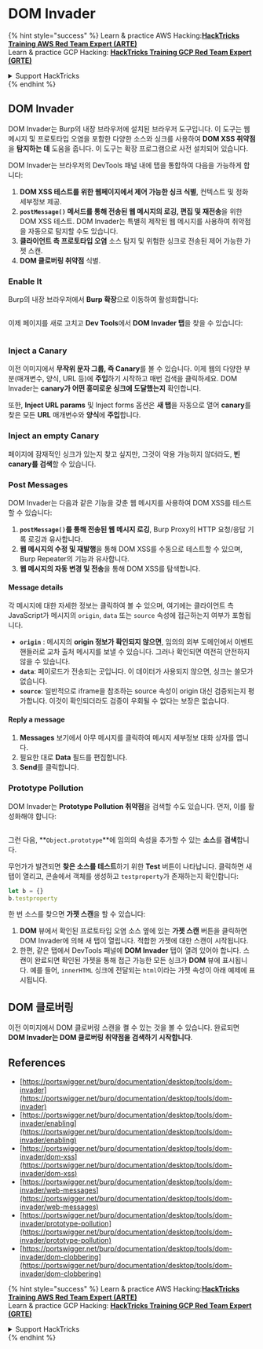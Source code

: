 # DOM Invader

{% hint style="success" %}
Learn & practice AWS Hacking:<img src="/.gitbook/assets/arte.png" alt="" data-size="line">[**HackTricks Training AWS Red Team Expert (ARTE)**](https://training.hacktricks.xyz/courses/arte)<img src="/.gitbook/assets/arte.png" alt="" data-size="line">\
Learn & practice GCP Hacking: <img src="/.gitbook/assets/grte.png" alt="" data-size="line">[**HackTricks Training GCP Red Team Expert (GRTE)**<img src="/.gitbook/assets/grte.png" alt="" data-size="line">](https://training.hacktricks.xyz/courses/grte)

<details>

<summary>Support HackTricks</summary>

* Check the [**subscription plans**](https://github.com/sponsors/carlospolop)!
* **Join the** 💬 [**Discord group**](https://discord.gg/hRep4RUj7f) or the [**telegram group**](https://t.me/peass) or **follow** us on **Twitter** 🐦 [**@hacktricks\_live**](https://twitter.com/hacktricks\_live)**.**
* **Share hacking tricks by submitting PRs to the** [**HackTricks**](https://github.com/carlospolop/hacktricks) and [**HackTricks Cloud**](https://github.com/carlospolop/hacktricks-cloud) github repos.

</details>
{% endhint %}

## DOM Invader

DOM Invader는 Burp의 내장 브라우저에 설치된 브라우저 도구입니다. 이 도구는 웹 메시지 및 프로토타입 오염을 포함한 다양한 소스와 싱크를 사용하여 **DOM XSS 취약점**을 **탐지하는 데** 도움을 줍니다. 이 도구는 확장 프로그램으로 사전 설치되어 있습니다.

DOM Invader는 브라우저의 DevTools 패널 내에 탭을 통합하여 다음을 가능하게 합니다:

1. **DOM XSS 테스트를 위한 웹페이지에서 제어 가능한 싱크 식별**, 컨텍스트 및 정화 세부정보 제공.
2. **`postMessage()` 메서드를 통해 전송된 웹 메시지의 로깅, 편집 및 재전송**을 위한 DOM XSS 테스트. DOM Invader는 특별히 제작된 웹 메시지를 사용하여 취약점을 자동으로 탐지할 수도 있습니다.
3. **클라이언트 측 프로토타입 오염** 소스 탐지 및 위험한 싱크로 전송된 제어 가능한 가젯 스캔.
4. **DOM 클로버링 취약점** 식별.

### Enable It

Burp의 내장 브라우저에서 **Burp 확장**으로 이동하여 활성화합니다:

<figure><img src="../../.gitbook/assets/image (1129).png" alt=""><figcaption></figcaption></figure>

이제 페이지를 새로 고치고 **Dev Tools**에서 **DOM Invader 탭**을 찾을 수 있습니다:

<figure><img src="../../.gitbook/assets/image (695).png" alt=""><figcaption></figcaption></figure>

### Inject a Canary

이전 이미지에서 **무작위 문자 그룹, 즉 Canary**를 볼 수 있습니다. 이제 웹의 다양한 부분(매개변수, 양식, URL 등)에 **주입**하기 시작하고 매번 검색을 클릭하세요. DOM Invader는 **canary가 어떤 흥미로운 싱크에 도달했는지** 확인합니다.

또한, **Inject URL params** 및 Inject forms 옵션은 **새 탭**을 자동으로 열어 **canary**를 찾은 모든 **URL** 매개변수와 **양식**에 **주입**합니다.

### Inject an empty Canary

페이지에 잠재적인 싱크가 있는지 찾고 싶지만, 그것이 악용 가능하지 않더라도, **빈 canary를 검색**할 수 있습니다.

### Post Messages

DOM Invader는 다음과 같은 기능을 갖춘 웹 메시지를 사용하여 DOM XSS를 테스트할 수 있습니다:

1. **`postMessage()`를 통해 전송된 웹 메시지 로깅**, Burp Proxy의 HTTP 요청/응답 기록 로깅과 유사합니다.
2. **웹 메시지의 수정 및 재발행**을 통해 DOM XSS를 수동으로 테스트할 수 있으며, Burp Repeater의 기능과 유사합니다.
3. **웹 메시지의 자동 변경 및 전송**을 통해 DOM XSS를 탐색합니다.

#### Message details

각 메시지에 대한 자세한 정보는 클릭하여 볼 수 있으며, 여기에는 클라이언트 측 JavaScript가 메시지의 `origin`, `data` 또는 `source` 속성에 접근하는지 여부가 포함됩니다.

* **`origin`** : 메시지의 **origin 정보가 확인되지 않으면**, 임의의 외부 도메인에서 이벤트 핸들러로 교차 출처 메시지를 보낼 수 있습니다. 그러나 확인되면 여전히 안전하지 않을 수 있습니다.
* **`data`**: 페이로드가 전송되는 곳입니다. 이 데이터가 사용되지 않으면, 싱크는 쓸모가 없습니다.
* **`source`**: 일반적으로 iframe을 참조하는 source 속성이 origin 대신 검증되는지 평가합니다. 이것이 확인되더라도 검증이 우회될 수 없다는 보장은 없습니다.

#### Reply a message

1. **Messages** 보기에서 아무 메시지를 클릭하여 메시지 세부정보 대화 상자를 엽니다.
2. 필요한 대로 **Data** 필드를 편집합니다.
3. **Send**를 클릭합니다.

### Prototype Pollution

DOM Invader는 **Prototype Pollution 취약점**을 검색할 수도 있습니다. 먼저, 이를 활성화해야 합니다:

<figure><img src="../../.gitbook/assets/image (1026).png" alt=""><figcaption></figcaption></figure>

그런 다음, **`Object.prototype`**에 임의의 속성을 추가할 수 있는 **소스**를 **검색**합니다.

무언가가 발견되면 **찾은 소스를 테스트**하기 위한 **Test** 버튼이 나타납니다. 클릭하면 새 탭이 열리고, 콘솔에서 객체를 생성하고 `testproperty`가 존재하는지 확인합니다:
```javascript
let b = {}
b.testproperty
```
한 번 소스를 찾으면 **가젯 스캔**을 할 수 있습니다:

1. **DOM** 뷰에서 확인된 프로토타입 오염 소스 옆에 있는 **가젯 스캔** 버튼을 클릭하면 DOM Invader에 의해 새 탭이 열립니다. 적합한 가젯에 대한 스캔이 시작됩니다.
2. 한편, 같은 탭에서 DevTools 패널에 **DOM Invader** 탭이 열려 있어야 합니다. 스캔이 완료되면 확인된 가젯을 통해 접근 가능한 모든 싱크가 **DOM** 뷰에 표시됩니다. 예를 들어, `innerHTML` 싱크에 전달되는 `html`이라는 가젯 속성이 아래 예제에 표시됩니다.

## DOM 클로버링

이전 이미지에서 DOM 클로버링 스캔을 켤 수 있는 것을 볼 수 있습니다. 완료되면 **DOM Invader는 DOM 클로버링 취약점을 검색하기 시작합니다**.

## References

* [https://portswigger.net/burp/documentation/desktop/tools/dom-invader](https://portswigger.net/burp/documentation/desktop/tools/dom-invader)
* [https://portswigger.net/burp/documentation/desktop/tools/dom-invader/enabling](https://portswigger.net/burp/documentation/desktop/tools/dom-invader/enabling)
* [https://portswigger.net/burp/documentation/desktop/tools/dom-invader/dom-xss](https://portswigger.net/burp/documentation/desktop/tools/dom-invader/dom-xss)
* [https://portswigger.net/burp/documentation/desktop/tools/dom-invader/web-messages](https://portswigger.net/burp/documentation/desktop/tools/dom-invader/web-messages)
* [https://portswigger.net/burp/documentation/desktop/tools/dom-invader/prototype-pollution](https://portswigger.net/burp/documentation/desktop/tools/dom-invader/prototype-pollution)
* [https://portswigger.net/burp/documentation/desktop/tools/dom-invader/dom-clobbering](https://portswigger.net/burp/documentation/desktop/tools/dom-invader/dom-clobbering)

{% hint style="success" %}
Learn & practice AWS Hacking:<img src="/.gitbook/assets/arte.png" alt="" data-size="line">[**HackTricks Training AWS Red Team Expert (ARTE)**](https://training.hacktricks.xyz/courses/arte)<img src="/.gitbook/assets/arte.png" alt="" data-size="line">\
Learn & practice GCP Hacking: <img src="/.gitbook/assets/grte.png" alt="" data-size="line">[**HackTricks Training GCP Red Team Expert (GRTE)**<img src="/.gitbook/assets/grte.png" alt="" data-size="line">](https://training.hacktricks.xyz/courses/grte)

<details>

<summary>Support HackTricks</summary>

* Check the [**subscription plans**](https://github.com/sponsors/carlospolop)!
* **Join the** 💬 [**Discord group**](https://discord.gg/hRep4RUj7f) or the [**telegram group**](https://t.me/peass) or **follow** us on **Twitter** 🐦 [**@hacktricks\_live**](https://twitter.com/hacktricks\_live)**.**
* **Share hacking tricks by submitting PRs to the** [**HackTricks**](https://github.com/carlospolop/hacktricks) and [**HackTricks Cloud**](https://github.com/carlospolop/hacktricks-cloud) github repos.

</details>
{% endhint %}
